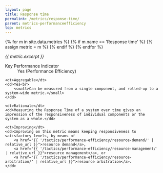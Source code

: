 ```yaml
---
layout: page
title: Response time
permalink: /metrics/response-time/
parent: metrics-performanceefficiency
top: metrics
---
```


{% for m in site.data.metrics %}
    {% if m.name == 'Response time' %}
        {% assign metric = m %}
    {% endif %}
{% endfor %}

_{{ metric.excerpt }}_

<dl>
    <dt>Key Performance Indicator</dt>
    <dd>Yes (Performance Efficiency)</dd>
    
    <dt>Aggregable</dt>
    <dd>Yes<br>
        <small>Can be measured from a single component, and rolled-up to a system-wide metric.</small>
    </dd>
    
    <dt>Rationale</dt>
    <dd>Measuring the Response Time of a system over time gives an impression of the responsiveness of individual components or the system as a whole.</dd>
    
    <dt>Improving</dt>
    <dd>Improving on this metric means keeping responsiveness to satisfactory levels, by means of
        <a href="{{ '/tactics/performance-efficiency/resource-demand/' | relative_url }}">resource demand</a>,
        <a href="{{ '/tactics/performance-efficiency/resource-management/' | relative_url }}">resource management</a>, or
        <a href="{{ '/tactics/performance-efficiency/resource-arbitration/' | relative_url }}">resource arbitration</a>.
    </dd>
</dl>
